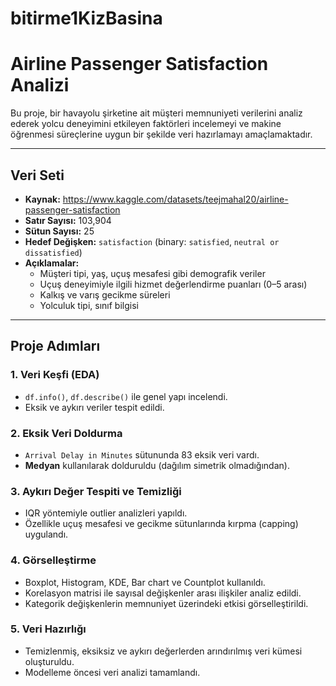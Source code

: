 # bitirme1KizBasina
# Airline Passenger Satisfaction Analizi

Bu proje, bir havayolu şirketine ait müşteri memnuniyeti verilerini analiz ederek yolcu deneyimini etkileyen faktörleri incelemeyi ve makine öğrenmesi süreçlerine uygun bir şekilde veri hazırlamayı amaçlamaktadır.

---

## Veri Seti

- **Kaynak:** https://www.kaggle.com/datasets/teejmahal20/airline-passenger-satisfaction
- **Satır Sayısı:** 103,904
- **Sütun Sayısı:** 25
- **Hedef Değişken:** `satisfaction` (binary: `satisfied`, `neutral or dissatisfied`)
- **Açıklamalar:**
  - Müşteri tipi, yaş, uçuş mesafesi gibi demografik veriler
  - Uçuş deneyimiyle ilgili hizmet değerlendirme puanları (0–5 arası)
  - Kalkış ve varış gecikme süreleri
  - Yolculuk tipi, sınıf bilgisi

---

## Proje Adımları

### 1. **Veri Keşfi (EDA)**
- `df.info()`, `df.describe()` ile genel yapı incelendi.
- Eksik ve aykırı veriler tespit edildi.

### 2. **Eksik Veri Doldurma**
- `Arrival Delay in Minutes` sütununda 83 eksik veri vardı.
- **Medyan** kullanılarak dolduruldu (dağılım simetrik olmadığından).

### 3. **Aykırı Değer Tespiti ve Temizliği**
- IQR yöntemiyle outlier analizleri yapıldı.
- Özellikle uçuş mesafesi ve gecikme sütunlarında kırpma (capping) uygulandı.

### 4. **Görselleştirme**
- Boxplot, Histogram, KDE, Bar chart ve Countplot kullanıldı.
- Korelasyon matrisi ile sayısal değişkenler arası ilişkiler analiz edildi.
- Kategorik değişkenlerin memnuniyet üzerindeki etkisi görselleştirildi.

### 5. **Veri Hazırlığı**
- Temizlenmiş, eksiksiz ve aykırı değerlerden arındırılmış veri kümesi oluşturuldu.
- Modelleme öncesi veri analizi tamamlandı.

